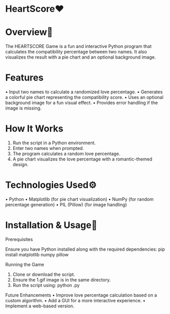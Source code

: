 # HeartScore❤️

# Overview📅
The HEARTSCORE Game is a fun and interactive Python program that calculates the compatibility percentage between two names. It also visualizes the result with a pie chart and an optional background image.

# Features
•	Input two names to calculate a randomized love percentage.
•	Generates a colorful pie chart representing the compatibility score.
•	Uses an optional background image for a fun visual effect.
•	Provides error handling if the image is missing.

# How It Works
1.	Run the script in a Python environment.
2.	Enter two names when prompted.
3.	The program calculates a random love percentage.
4.	A pie chart visualizes the love percentage with a romantic-themed design.

# Technologies Used⚙️
•	Python
•	Matplotlib (for pie chart visualization)
•	NumPy (for random percentage generation)
•	PIL (Pillow) (for image handling)

# Installation & Usage🎯

Prerequisites

Ensure you have Python installed along with the required dependencies:
pip install matplotlib numpy pillow

Running the Game
1.	Clone or download the script.
2.	Ensure the 1.gif image is in the same directory.
3.	Run the script using:
python .py

Future Enhancements
•	Improve love percentage calculation based on a custom algorithm.
•	Add a GUI for a more interactive experience.
•	Implement a web-based version.


